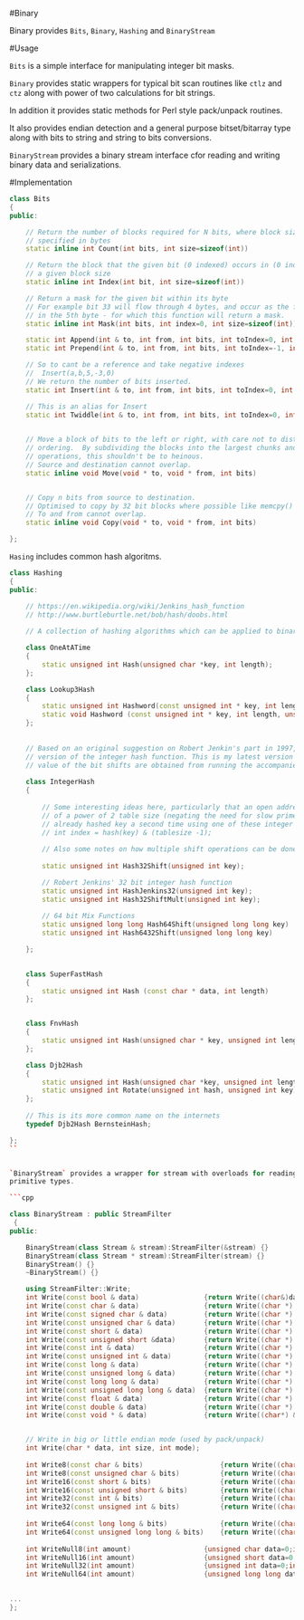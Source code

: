 #Binary

Binary provides `Bits`, `Binary`, `Hashing` and `BinaryStream`


#Usage

`Bits` is a simple interface for manipulating integer bit masks.


`Binary` provides static wrappers for typical bit scan routines like `ctlz` and
 `ctz` along with power of two calculations for bit strings.

In addition it provides static methods for Perl style pack/unpack routines.

It also provides endian detection and a general purpose bitset/bitarray type along
with bits to string and string to bits conversions.

`BinaryStream` provides a binary stream interface cfor reading and writing binary 
data and serializations.

#Implementation

```cpp
class Bits
{
public:

	// Return the number of blocks required for N bits, where block size is 
	// specified in bytes
	static inline int Count(int bits, int size=sizeof(int))

	// Return the block that the given bit (0 indexed) occurs in (0 indexed) for 
	// a given block size
	static inline int Index(int bit, int size=sizeof(int))

	// Return a mask for the given bit within its byte		
	// For example bit 33 will flow through 4 bytes, and occur as the first bit
	// in the 5th byte - for which this function will return a mask.
	static inline int Mask(int bits, int index=0, int size=sizeof(int))

	static int Append(int & to, int from, int bits, int toIndex=0, int fromIndex=0, int fromScheme=0, int size=sizeof(int));
	static int Prepend(int & to, int from, int bits, int toIndex=-1, int fromIndex=0, int fromScheme=0, int size=sizeof(int));

	// So to cant be a reference and take negative indexes
	//	Insert(a,b,5,-3,0)
	// We return the number of bits inserted.	
	static int Insert(int & to, int from, int bits, int toIndex=0, int fromIndex=0, int toScheme=0, int fromScheme=0, int size=sizeof(int));

	// This is an alias for Insert
	static int Twiddle(int & to, int from, int bits, int toIndex=0, int fromIndex=0, int toScheme=0, int fromScheme=0, int size=sizeof(int))

	
	// Move a block of bits to the left or right, with care not to disturb the byte
	// ordering.  By subdividing the blocks into the largest chunks and using shift
	// operations, this shouldn't be to heinous.
	// Source and destination cannot overlap.
	static inline void Move(void * to, void * from, int bits)


	// Copy n bits from source to destination.
	// Optimised to copy by 32 bit blocks where possible like memcpy()
	// To and from cannot overlap.
	static inline void Copy(void * to, void * from, int bits)

};
```


`Hasing` includes common hash algoritms.

```cpp
class Hashing
{
public:

	// https://en.wikipedia.org/wiki/Jenkins_hash_function
	// http://www.burtleburtle.net/bob/hash/doobs.html
	
	// A collection of hashing algorithms which can be applied to binary or string data.

	class OneAtATime
	{
		static unsigned int Hash(unsigned char *key, int length);
	};

	class Lookup3Hash
	{
		static unsigned int Hashword(const unsigned int * key, int length, unsigned int primary);
		static void Hashword (const unsigned int * key, int length, unsigned int * primary, unsigned int * secondary);		
	};
	
	
	// Based on an original suggestion on Robert Jenkin's part in 1997, I have done some research for a 
	// version of the integer hash function. This is my latest version as of January 2007. The specific 
	// value of the bit shifts are obtained from running the accompanied search program.
	
	class IntegerHash
	{
		
		// Some interesting ideas here, particularly that an open addressing table can still take advantage
		// of a power of 2 table size (negating the need for slow prime lookup and modulus) if it hashes the
		// already hashed key a second time using one of these integer functions.
		// int index = hash(key) & (tablesize -1);
		
		// Also some notes on how multiple shift operations can be done in parallel on some hardware.
	
		static unsigned int Hash32Shift(unsigned int key);

		// Robert Jenkins' 32 bit integer hash function
		static unsigned int HashJenkins32(unsigned int key);
		static unsigned int Hash32ShiftMult(unsigned int key);
		
		// 64 bit Mix Functions
		static unsigned long long Hash64Shift(unsigned long long key)
		static unsigned int Hash6432Shift(unsigned long long key)

	};

	
	class SuperFastHash
	{
		static unsigned int Hash (const char * data, int length) 
	};


	class FnvHash
	{
		static unsigned int Hash(unsigned char * key, unsigned int length);
	};

	class Djb2Hash
	{	
		static unsigned int Hash(unsigned char *key, unsigned int length, unsigned int seed=0);		
		static unsigned int Rotate(unsigned int hash, unsigned int key);	
	};
	
	// This is its more common name on the internets
	typedef Djb2Hash BernsteinHash;

};
``


`BinaryStream` provides a wrapper for stream with overloads for reading and writing 
primitive types.

```cpp

class BinaryStream : public StreamFilter
 {
public:

	BinaryStream(class Stream & stream):StreamFilter(&stream) {}
	BinaryStream(class Stream * stream):StreamFilter(stream) {}
	BinaryStream() {}
	~BinaryStream() {}

	using StreamFilter::Write;
	int Write(const bool & data)				{return Write((char&)data);}
	int Write(const char & data)				{return Write((char *) &data,sizeof(char));}
	int Write(const signed char & data)			{return Write((char *) &data,sizeof(signed char));}
	int Write(const unsigned char & data)		{return Write((char *) &data,sizeof(unsigned char));}
	int Write(const short & data)				{return Write((char *) &data,sizeof(short));}
	int Write(const unsigned short &data)		{return Write((char *) &data,sizeof(unsigned short));}
	int Write(const int & data)					{return Write((char *) &data,sizeof(int));}
	int Write(const unsigned int & data)		{return Write((char *) &data,sizeof(unsigned int));}
	int Write(const long & data)				{return Write((char *) &data,sizeof(long));}
	int Write(const unsigned long & data)		{return Write((char *) &data,sizeof(unsigned long));}
	int Write(const long long & data)			{return Write((char *) &data,sizeof(long long));}
	int Write(const unsigned long long & data)	{return Write((char *) &data,sizeof(unsigned long long));}
	int Write(const float & data)				{return Write((char *) &data,sizeof(float));}
	int Write(const double & data)				{return Write((char *) &data,sizeof(double));}
	int Write(const void * & data)				{return Write((char*) &data,sizeof(void*));}


	// Write in big or little endian mode (used by pack/unpack)
	int Write(char * data, int size, int mode);
	
	int Write8(const char & bits)					{return Write((char*)&bits,1);}
	int Write8(const unsigned char & bits)			{return Write((char*)&bits,1);}
	int Write16(const short & bits)					{return Write((char*)&bits,2);}
	int Write16(const unsigned short & bits)		{return Write((char*)&bits,2);}
	int Write32(const int & bits)					{return Write((char*)&bits,4);}
	int Write32(const unsigned int & bits)			{return Write((char*)&bits,4);}
	
	int Write64(const long long & bits)				{return Write((char*)&bits,8);}
	int Write64(const unsigned long long & bits)	{return Write((char*)&bits,8);}
	
	int WriteNull8(int amount)					{unsigned char data=0;int size=0;while(amount-- > 0) size += Write8(data);return size;}
	int WriteNull16(int amount)					{unsigned short data=0;int size=0;while(amount-- > 0) size += Write16(data);return size;}
	int WriteNull32(int amount)					{unsigned int data=0;int size=0;while(amount-- > 0) size += Write32(data);return size;}
	int WriteNull64(int amount)					{unsigned long long data=0;int size=0;while(amount-- > 0) size += Write64(data);return size;}
	

...
};

```

